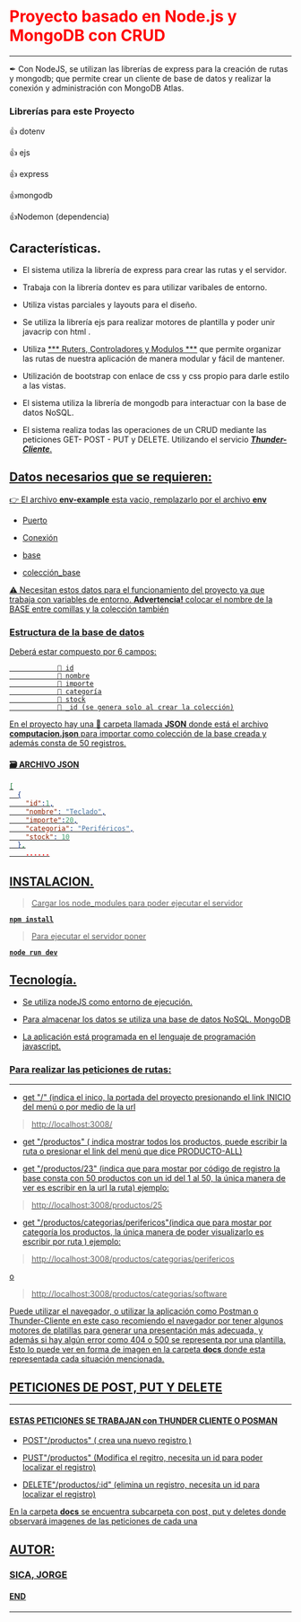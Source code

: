 # <font color="red">Proyecto basado en Node.js y MongoDB con CRUD </font>
***
✒ Con NodeJS, se utilizan las librerías de express para la creación de rutas y mongodb; que permite crear un cliente de base de datos y realizar la conexión y administración con MongoDB Atlas.

### Librerías para este Proyecto
  :+1: dotenv

  :+1: ejs

  :+1: express

  :+1:mongodb

  :+1:Nodemon (dependencia)

## Características.

- El sistema utiliza la librería de express para crear las rutas y el servidor.

- Trabaja con la librería  dontev es para utilizar varibales de entorno.

- Utiliza vistas parciales y layouts para el diseño.

- Se utiliza la librería ejs para realizar motores de plantilla y poder unir javacrip con html .

- Utiliza <u>*** Ruters, Controladores y Modulos ***</u> que permite organizar las rutas de nuestra aplicación de manera modular y fácil de mantener.

-  Utilización de bootstrap con enlace de css y css propio para darle estilo a las  vistas.  

- El sistema utiliza la librería de mongodb para interactuar con la base de datos NoSQL.

- El sistema realiza todas las operaciones de un CRUD mediante las peticiones GET- POST - PUT y DELETE. Utilizando el servicio <u>***Thunder-Cliente<u>***.

##  Datos necesarios que se requieren:
 :point_right: El archivo **env-example** esta vacio, remplazarlo por el archivo **env** 

- Puerto

- Conexión

- base

- colección_base          

⚠ Necesitan estos datos para el funcionamiento del proyecto ya que trabaja con variables de entorno. **Advertencia!** colocar el nombre de la BASE entre comillas y la colección también 


### Estructura de la base de datos
Deberá estar compuesto por 6 campos:

                💾 id
                💾 nombre
                💾 importe
                💾 categoría
                💾 stock
                💾 _id (se genera solo al crear la colección)

En el proyecto hay una :file_folder: carpeta llamada **JSON** donde está el archivo <u>**computacion.json**</u> para importar como colección de la base creada y además consta de 50 registros.

 #### 🗃 ARCHIVO JSON 		
``` JSON
[
  {
    "id":1,
    "nombre": "Teclado",
    "importe":20,
    "categoria": "Periféricos",
    "stock": 10
  },
	......
```
## INSTALACION.

>Cargar los node_modules para poder ejecutar el servidor 

**`npm install`**

> Para ejecutar el servidor poner 

**`node run dev`**

## Tecnología.

- Se utiliza nodeJS como entorno de ejecución.

- Para almacenar los datos se utiliza una base de datos NoSQL. MongoDB

- La aplicación está programada en el lenguaje de programación javascript.


### Para realizar las peticiones de rutas:
***

- get "/" (indica el inico, la portada del proyecto presionando el link INICIO del menú o
por medio de la url 
> http://localhost:3008/

- get "/productos" ( indica mostrar todos los productos, puede escribir la ruta o presionar el link del menú que dice PRODUCTO-ALL)

- get "/productos/23" (indica que para mostar por código de registro la base consta con 50 productos con un id del 1 al 50, la única manera de ver es escribir en la url la ruta) ejemplo:
> http://localhost:3008/productos/25

- get "/productos/categorias/perifericos"(indica que para mostar por categoría los productos, la única manera de poder visualizarlo es escribir por ruta )
ejemplo:
> http://localhost:3008/productos/categorias/perifericos

o
> http://localhost:3008/productos/categorias/software

Puede utilizar el navegador, o utilizar la aplicación como Postman o Thunder-Cliente en este caso recomiendo el navegador por tener algunos motores de platillas para generar una presentación más adecuada, y además si hay algún error como 404 o 500 se representa por una plantilla. 
Esto lo puede ver en forma de imagen en la carpeta **docs** donde esta representada cada situación mencionada.

## PETICIONES DE POST, PUT Y DELETE 
___

#### ESTAS PETICIONES SE TRABAJAN con THUNDER CLIENTE O POSMAN

- POST"/productos" ( crea una nuevo registro )

- PUST"/productos" (Modifica el regitro, necesita un id para poder localizar el registro) 

- DELETE"/productos/:id" (elimina un registro, necesita un id para localizar el registro)

En la carpeta **docs** se encuentra subcarpeta con post, put y deletes donde observará imagenes de las peticiones de cada una 

## AUTOR:
### **SICA, JORGE**
#### END
****







